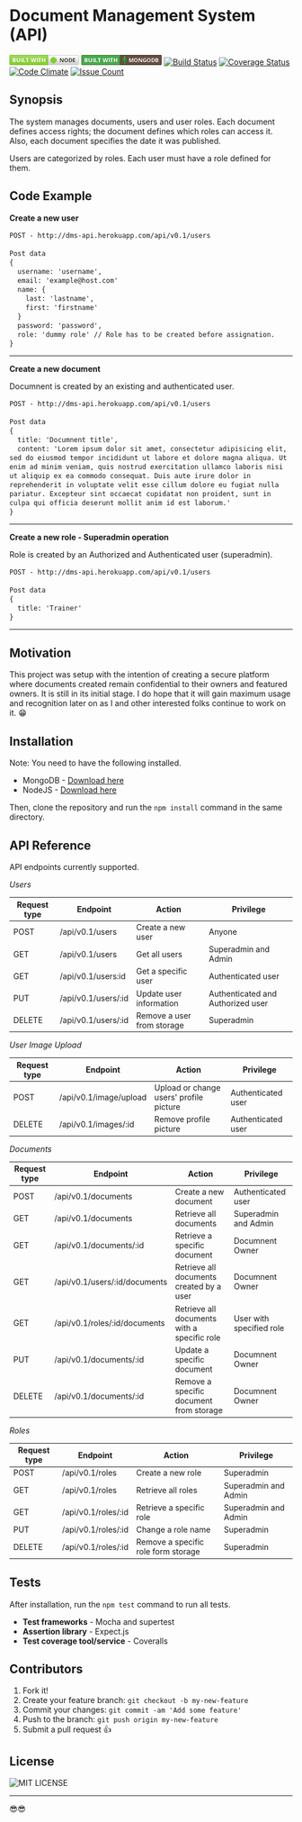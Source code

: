 # Document Management System (API)
![BUILT WITH NODE](https://raw.githubusercontent.com/pixel-cookers/built-with-badges/master/node/node-long.png)
![BUILT WITH mongoDB](https://raw.githubusercontent.com/pixel-cookers/built-with-badges/master/mongoDB/mongodb-long-flat.png)
[![Build Status](https://travis-ci.org/andela-blawrence/dms-api.svg?branch=master)](https://travis-ci.org/andela-blawrence/dms-api)
[![Coverage Status](https://coveralls.io/repos/andela-blawrence/dms-api/badge.svg?branch=master&service=github)](https://coveralls.io/github/andela-blawrence/dms-api?branch=master)
[![Code Climate](https://codeclimate.com/repos/5670c8013946f27716000977/badges/84128e99aba126ced466/gpa.svg)](https://codeclimate.com/repos/5670c8013946f27716000977/feed)
[![Issue Count](https://codeclimate.com/repos/5670c8013946f27716000977/badges/84128e99aba126ced466/issue_count.svg)](https://codeclimate.com/repos/5670c8013946f27716000977/feed)

## Synopsis

The system manages documents, users and user roles. Each document defines access rights; the document defines which roles can access it. Also, each document specifies the date it was published.

Users are categorized by roles. Each user must have a role defined for them.

## Code Example

**Create a new user**
```
POST - http://dms-api.herokuapp.com/api/v0.1/users

Post data
{
  username: 'username',
  email: 'example@host.com'
  name: {
    last: 'lastname',
    first: 'firstname'
  }
  password: 'password',
  role: 'dummy role' // Role has to be created before assignation.
}
```

**********

**Create a new document**

Documnent is created by an existing and authenticated user.

```
POST - http://dms-api.herokuapp.com/api/v0.1/users

Post data
{
  title: 'Documnent title',
  content: 'Lorem ipsum dolor sit amet, consectetur adipisicing elit, sed do eiusmod tempor incididunt ut labore et dolore magna aliqua. Ut  enim ad minim veniam, quis nostrud exercitation ullamco laboris nisi ut aliquip ex ea commodo consequat. Duis aute irure dolor in reprehenderit in voluptate velit esse cillum dolore eu fugiat nulla pariatur. Excepteur sint occaecat cupidatat non proident, sunt in culpa qui officia deserunt mollit anim id est laborum.'
}
```

***********

**Create a new role - Superadmin operation**

Role is created by an Authorized and Authenticated user (superadmin).

```
POST - http://dms-api.herokuapp.com/api/v0.1/users

Post data
{
  title: 'Trainer'
}
```

**********

## Motivation

This project was setup with the intention of creating a secure platform where documents created remain confidential to their owners and featured owners. It is still in its initial stage. I do hope that it will gain maximum usage and recognition later on as I and other interested folks continue to work on it. :grin:

## Installation

Note: You need to have the following installed.

- MongoDB - [Download here](https://docs.mongodb.org/manual/installation/)
- NodeJS - [Download here](https://nodejs.org/en/download/)

Then, clone the repository and run the ``` npm install ``` command in the same directory.


## API Reference

API endpoints currently supported.

_*Users*_

Request type | Endpoint | Action | Privilege
------------ | -------- | ------ | ---------
POST | /api/v0.1/users | Create a new user | Anyone
GET | /api/v0.1/users | Get all users | Superadmin and Admin
GET | /api/v0.1/users:id | Get a specific user | Authenticated user
PUT | /api/v0.1/users/:id | Update user information | Authenticated and Authorized user
DELETE | /api/v0.1/users/:id | Remove a user from storage | Superadmin

_*User Image Upload*_

Request type | Endpoint | Action | Privilege
------------ | -------- | ------ | ---------
POST | /api/v0.1/image/upload | Upload or change users' profile picture | Authenticated user
DELETE | /api/v0.1/images/:id | Remove profile picture | Authenticated user

_*Documents*_

Request type | Endpoint | Action | Privilege
------------ | -------- | ------ | --------
POST | /api/v0.1/documents | Create a new document | Authenticated user
GET | /api/v0.1/documents | Retrieve all documents | Superadmin and Admin
GET | /api/v0.1/documents/:id | Retrieve a specific document | Documnent Owner
GET | /api/v0.1/users/:id/documents | Retrieve all documents created by a user | Documnent Owner
GET | /api/v0.1/roles/:id/documents | Retrieve all documents with a specific role | User with specified role
PUT | /api/v0.1/documents/:id | Update a specific document | Documnent Owner
DELETE | /api/v0.1/documents/:id | Remove a specific document from storage | Documnent Owner


_*Roles*_

Request type | Endpoint | Action | Privilege
------------ | -------- | ------ | ---------
POST | /api/v0.1/roles | Create a new role | Superadmin
GET | /api/v0.1/roles | Retrieve all roles | Superadmin and Admin
GET | /api/v0.1/roles/:id | Retrieve a specific role | Superadmin and Admin
PUT | /api/v0.1/roles/:id | Change a role name | Superadmin
DELETE | /api/v0.1/roles/:id | Remove a specific role form storage | Superadmin

## Tests

After installation, run the ``` npm test ``` command to run all tests.

- **Test frameworks** - Mocha and supertest
- **Assertion library** - Expect.js
- **Test coverage tool/service** - Coveralls

## Contributors

1. Fork it!
2. Create your feature branch: `git checkout -b my-new-feature`
3. Commit your changes: `git commit -am 'Add some feature'`
4. Push to the branch: `git push origin my-new-feature`
5. Submit a pull request :+1:

## License

![MIT LICENSE](https://upload.wikimedia.org/wikipedia/commons/thumb/c/c3/License_icon-mit.svg/120px-License_icon-mit.svg.png)

****

:sunglasses::sunglasses:
